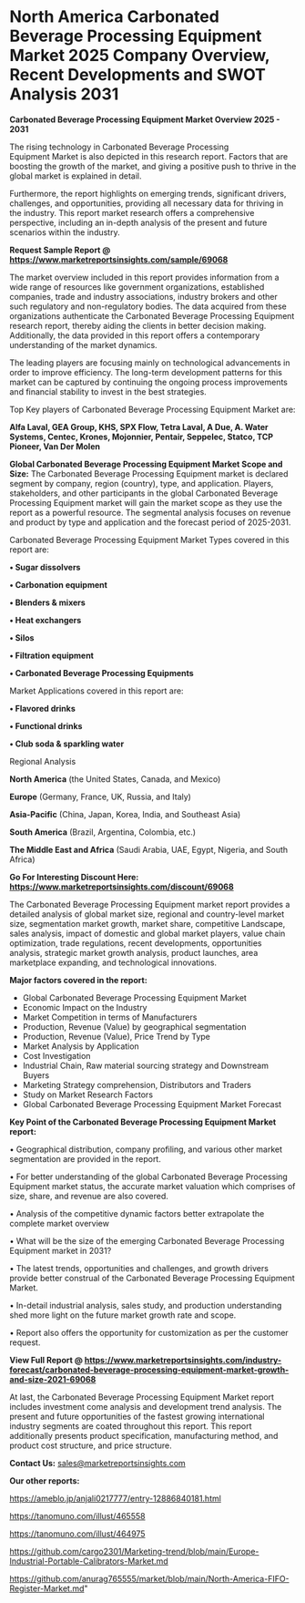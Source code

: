  # North America Carbonated Beverage Processing Equipment Market 2025 Company Overview, Recent Developments and SWOT Analysis 2031

<Strong> Carbonated Beverage Processing Equipment Market Overview 2025 - 2031</strong>

The rising technology in Carbonated Beverage Processing Equipment Market is also depicted in this research report. Factors that are boosting the growth of the market, and giving a positive push to thrive in the global market is explained in detail.

Furthermore, the report highlights on emerging trends, significant drivers, challenges, and opportunities, providing all necessary data for thriving in the industry. This report market research offers a comprehensive perspective, including an in-depth analysis of the present and future scenarios within the industry.

<strong>Request Sample Report @ <a href=https://www.marketreportsinsights.com/sample/69068>https://www.marketreportsinsights.com/sample/69068</a></strong>

The market overview included in this report provides information from a wide range of resources like government organizations, established companies, trade and industry associations, industry brokers and other such regulatory and non-regulatory bodies. The data acquired from these organizations authenticate the Carbonated Beverage Processing Equipment research report, thereby aiding the clients in better decision making. Additionally, the data provided in this report offers a contemporary understanding of the market dynamics.

The leading players are focusing mainly on technological advancements in order to improve efficiency. The long-term development patterns for this market can be captured by continuing the ongoing process improvements and financial stability to invest in the best strategies.

Top Key players of Carbonated Beverage Processing Equipment Market are:

<strong>Alfa Laval, GEA Group, KHS, SPX Flow, Tetra Laval, A Due, A. Water Systems, Centec, Krones, Mojonnier, Pentair, Seppelec, Statco, TCP Pioneer, Van Der Molen</strong>

<strong><b>Global Carbonated Beverage Processing Equipment Market Scope and Size:</b></strong>
The Carbonated Beverage Processing Equipment market is declared segment by company, region (country), type, and application. Players, stakeholders, and other participants in the global Carbonated Beverage Processing Equipment market will gain the market scope as they use the report as a powerful resource. The segmental analysis focuses on revenue and product by type and application and the forecast period of 2025-2031.

Carbonated Beverage Processing Equipment Market Types covered in this report are:

<strong>• Sugar dissolvers

• Carbonation equipment

• Blenders & mixers

• Heat exchangers

• Silos

• Filtration equipment

• Carbonated Beverage Processing Equipments</strong>

Market Applications covered in this report are:

<strong>• Flavored drinks

• Functional drinks

• Club soda & sparkling water</strong> 

Regional Analysis

<strong>North America</strong> (the United States, Canada, and Mexico)

<strong>Europe</strong> (Germany, France, UK, Russia, and Italy)

<strong>Asia-Pacific</strong> (China, Japan, Korea, India, and Southeast Asia)

<strong>South America</strong> (Brazil, Argentina, Colombia, etc.)

<strong>The Middle East and Africa</strong> (Saudi Arabia, UAE, Egypt, Nigeria, and South Africa)

<strong>Go For Interesting Discount Here: <a href=https://www.marketreportsinsights.com/discount/69068>https://www.marketreportsinsights.com/discount/69068</a></strong>

The Carbonated Beverage Processing Equipment market report provides a detailed analysis of global market size, regional and country-level market size, segmentation market growth, market share, competitive Landscape, sales analysis, impact of domestic and global market players, value chain optimization, trade regulations, recent developments, opportunities analysis, strategic market growth analysis, product launches, area marketplace expanding, and technological innovations.

<strong><b>Major factors covered in the report:</b></strong>
<ul>
  <li>Global Carbonated Beverage Processing Equipment Market </li>
  <li>Economic Impact on the Industry</li>
  <li>Market Competition in terms of Manufacturers</li>
  <li>Production, Revenue (Value) by geographical segmentation</li>
  <li>Production, Revenue (Value), Price Trend by Type</li>
  <li>Market Analysis by Application</li>
  <li>Cost Investigation</li>
  <li>Industrial Chain, Raw material sourcing strategy and Downstream Buyers</li>
  <li>Marketing Strategy comprehension, Distributors and Traders</li>
  <li>Study on Market Research Factors</li>
  <li>Global Carbonated Beverage Processing Equipment Market Forecast</li>
</ul>

<strong><b>Key Point of the Carbonated Beverage Processing Equipment Market report:</b></strong>

• Geographical distribution, company profiling, and various other market segmentation are provided in the report.

• For better understanding of the global Carbonated Beverage Processing Equipment market status, the accurate market valuation which comprises of size, share, and revenue are also covered.

• Analysis of the competitive dynamic factors better extrapolate the complete market overview

• What will be the size of the emerging Carbonated Beverage Processing Equipment market in 2031?

• The latest trends, opportunities and challenges, and growth drivers provide better construal of the Carbonated Beverage Processing Equipment Market.

• In-detail industrial analysis, sales study, and production understanding shed more light on the future market growth rate and scope.

• Report also offers the opportunity for customization as per the customer request.

<strong><b>View Full Report @ <a href=https://www.marketreportsinsights.com/industry-forecast/carbonated-beverage-processing-equipment-market-growth-and-size-2021-69068>https://www.marketreportsinsights.com/industry-forecast/carbonated-beverage-processing-equipment-market-growth-and-size-2021-69068</a></b></strong>


At last, the Carbonated Beverage Processing Equipment Market report includes investment come analysis and development trend analysis. The present and future opportunities of the fastest growing international industry segments are coated throughout this report. This report additionally presents product specification, manufacturing method, and product cost structure, and price structure.

<strong>Contact Us:</strong>
sales@marketreportsinsights.com

<strong>Our other reports:</strong>

<a href=https://ameblo.jp/anjali0217777/entry-12886840181.html>https://ameblo.jp/anjali0217777/entry-12886840181.html</a>

<a href=https://tanomuno.com/illust/465558>https://tanomuno.com/illust/465558</a>

<a href=https://tanomuno.com/illust/464975>https://tanomuno.com/illust/464975</a>

<a href=https://github.com/cargo2301/Marketing-trend/blob/main/Europe-Industrial-Portable-Calibrators-Market.md>https://github.com/cargo2301/Marketing-trend/blob/main/Europe-Industrial-Portable-Calibrators-Market.md</a>

<a href=https://github.com/anurag765555/market/blob/main/North-America-FIFO-Register-Market.md>https://github.com/anurag765555/market/blob/main/North-America-FIFO-Register-Market.md</a>"
